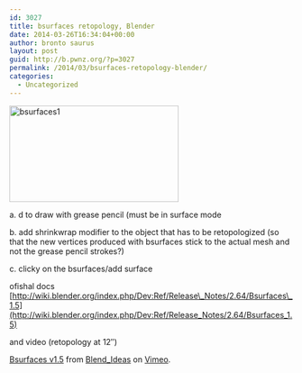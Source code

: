 ```yaml
---
id: 3027
title: bsurfaces retopology, Blender
date: 2014-03-26T16:34:04+00:00
author: bronto saurus
layout: post
guid: http://b.pwnz.org/?p=3027
permalink: /2014/03/bsurfaces-retopology-blender/
categories:
  - Uncategorized
---
```

[<img src="http://b.pwnz.org/wp-content/uploads/2014/03/bsurfaces1-300x171.png" alt="bsurfaces1" width="300" height="171" class="alignright size-medium wp-image-3029" />](http://b.pwnz.org/wp-content/uploads/2014/03/bsurfaces1.png)
  
a. d to draw with grease pencil (must be in surface mode
  
b. add shrinkwrap modifier to the object that has to be retopologized (so that the new vertices produced with bsurfaces stick to the actual mesh and not the grease pencil strokes?)
  
c. clicky on the bsurfaces/add surface

ofishal docs [http://wiki.blender.org/index.php/Dev:Ref/Release\_Notes/2.64/Bsurfaces\_1.5](http://wiki.blender.org/index.php/Dev:Ref/Release_Notes/2.64/Bsurfaces_1.5)
  
and video (retopology at 12&#8243;)

  


[Bsurfaces v1.5](http://vimeo.com/26339130) from [Blend_Ideas](http://vimeo.com/user572057) on [Vimeo](https://vimeo.com).